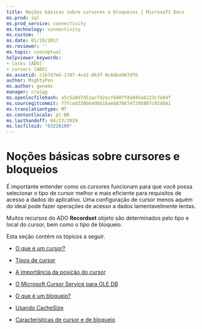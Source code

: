 ```yaml
---
title: Noções básicas sobre cursores e bloqueios | Microsoft Docs
ms.prod: sql
ms.prod_service: connectivity
ms.technology: connectivity
ms.custom: ''
ms.date: 01/19/2017
ms.reviewer: ''
ms.topic: conceptual
helpviewer_keywords:
- locks [ADO]
- cursors [ADO]
ms.assetid: c1b7d7e6-1707-4ce2-863f-0c6dea967df6
author: MightyPen
ms.author: genemi
manager: craigg
ms.openlocfilehash: a5c5a0d7d51acfd2ecf6d0ffda945a6223c7e04f
ms.sourcegitcommit: f7fced330b64d6616aeb8766747295807c92dd41
ms.translationtype: MT
ms.contentlocale: pt-BR
ms.lasthandoff: 04/23/2019
ms.locfileid: "63228109"
---
```

# <a name="understanding-cursors-and-locks"></a>Noções básicas sobre cursores e bloqueios
É importante entender como os cursores funcionam para que você possa selecionar o tipo de cursor melhor e mais eficiente para requisitos de acesso a dados do aplicativo. Uma configuração de cursor menos aquém do ideal pode fazer operações de acesso a dados lamentavelmente lentas.  
  
 Muitos recursos do ADO **Recordset** objeto são determinados pelo tipo e local do cursor, bem como o tipo de bloqueio.  
  
 Esta seção contém os tópicos a seguir.  
  
-   [O que é um cursor?](../../../ado/guide/data/what-is-a-cursor.md)  
  
-   [Tipos de cursor](../../../ado/guide/data/types-of-cursors-ado.md)  
  
-   [A importância da posição do cursor](../../../ado/guide/data/the-significance-of-cursor-location.md)  
  
-   [O Microsoft Cursor Service para OLE DB](../../../ado/guide/data/the-microsoft-cursor-service-for-ole-db.md)  
  
-   [O que é um bloqueio?](../../../ado/guide/data/what-is-a-lock.md)  
  
-   [Usando CacheSize](../../../ado/guide/data/using-cachesize.md)  
  
-   [Características de cursor e de bloqueio](../../../ado/guide/data/cursor-and-lock-characteristics.md)

